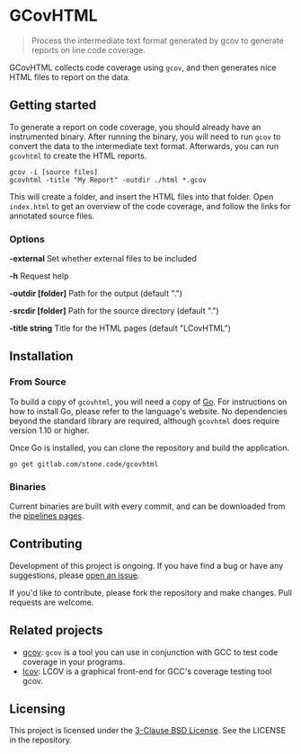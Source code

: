 # GCovHTML
> Process the intermediate text format generated by gcov to generate reports on line code coverage.

GCovHTML collects code coverage using `gcov`, and then generates nice HTML files to report on the data.

## Getting started

To generate a report on code coverage, you should already have an instrumented binary.  After running the binary, you will need to run `gcov` to convert the data to the intermediate text format.  Afterwards, you can run `gcovhtml` to create the HTML reports.

```shell
gcov -i [source files]
gcovhtml -title "My Report" -outdir ./html *.gcov
```

This will create a folder, and insert the HTML files into that folder.  Open `index.html` to get an overview of the code coverage, and follow the links for annotated source files.

### Options

**-external**   Set whether external files to be included

**-h**	Request help

**-outdir [folder]**   	Path for the output (default ".")

**-srcdir [folder]**  	Path for the source directory (default ".")

**-title string**    	Title for the HTML pages (default "LCovHTML")

## Installation

### From Source

To build a copy of `gcovhtml`, you will need a copy of [Go](https://golang.org/).  For instructions on how to install Go, please refer to the language's website.  No dependencies beyond the standard library are required, although `gcovhtml` does require version 1.10 or higher.

Once Go is installed, you can clone the repository and build the application.

```shell
go get gitlab.com/stone.code/gcovhtml
```

### Binaries

Current binaries are built with every commit, and can be downloaded from the [pipelines pages](https://gitlab.com/stone.code/gcovhtml/pipelines).

## Contributing

Development of this project is ongoing.  If you have find a bug or have any suggestions, please [open an issue](https://gitlab.com/stone.code/gcovhtml/issues).

If you'd like to contribute, please fork the repository and make changes.  Pull requests are welcome.

## Related projects

- [gcov](https://gcc.gnu.org/onlinedocs/gcc/Gcov.html):  `gcov` is a tool you can use in conjunction with GCC to test code coverage in your programs. 
- [lcov](http://ltp.sourceforge.net/coverage/lcov.php):  LCOV is a graphical front-end for GCC's coverage testing tool gcov.

## Licensing

This project is licensed under the [3-Clause BSD License](https://opensource.org/licenses/BSD-3-Clause).  See the LICENSE in the repository.
